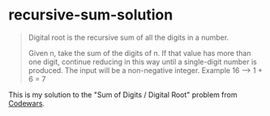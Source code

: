 # recursive-sum-solution
> Digital root is the recursive sum of all the digits in a number.
> 
> Given n, take the sum of the digits of n. If that value has more than one digit, continue reducing in this way until a single-digit number is produced. The input will be a non-negative integer.
> Example
>     16  -->  1 + 6 = 7

This is my solution to the "Sum of Digits / Digital Root" problem from [Codewars](https://www.codewars.com/kata/541c8630095125aba6000c00).

